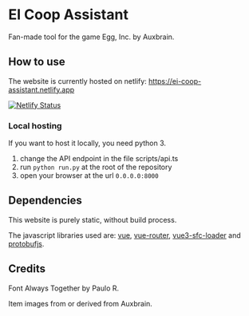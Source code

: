 # EI Coop Assistant
Fan-made tool for the game Egg, Inc. by Auxbrain.

## How to use
The website is currently hosted on netlify: <https://ei-coop-assistant.netlify.app>

[![Netlify Status](https://api.netlify.com/api/v1/badges/3761eac5-1efd-4414-8715-98e632eb3e3a/deploy-status)](https://app.netlify.com/sites/ei-coop-assistant/deploys)

### Local hosting
If you want to host it locally, you need python 3.
1. change the API endpoint in the file scripts/api.ts
2. run `python run.py` at the root of the repository
3. open your browser at the url `0.0.0.0:8000`

## Dependencies
This website is purely static, without build process.

The javascript libraries used are: [vue](<https://vuejs.org/>), [vue-router](<https://router.vuejs.org/>), [vue3-sfc-loader](<https://github.com/FranckFreiburger/vue3-sfc-loader>) and [protobufjs](<https://github.com/protobufjs/protobuf.js>).

## Credits
Font Always Together by Paulo R.

Item images from or derived from Auxbrain.


